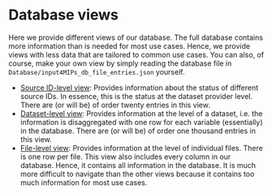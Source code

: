 # Database views

Here we provide different views of our database.
The full database contains more information than is needed for most use cases.
Hence, we provide views with less data that are tailored to common use cases.
You can also, of course, make your own view 
by simply reading the database file in 
`Database/input4MIPs_db_file_entries.json` yourself.

- [Source ID-level view](input4MIPs_source-id_CMIP6Plus.html):
  Provides information about the status of different source IDs.
  In essence, this is the status at the dataset provider level.
  There are (or will be) of order twenty entries in this view.
- [Dataset-level view](input4MIPs_datasets_CMIP6Plus.html):
  Provides information at the level of a dataset,
  i.e. the information is disaggregated
  with one row for each variable
  (essentially) in the database.
  There are (or will be) of order one thousand entries in this view.
- [File-level view](input4MIPs_files_CMIP6Plus.html):
  Provides information at the level of individual files.
  There is one row per file.
  This view also includes every column in our database.
  Hence, it contains all information in the database.
  It is much more difficult to navigate than the other views
  because it contains too much information for most use cases.
